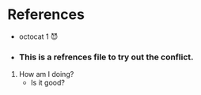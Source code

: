 # References

* octocat 1 😈
* ### This is a refrences file to try out the conflict. ###
1. How am I doing?
	* Is it good?
